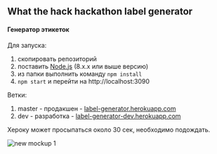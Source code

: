 ## What the hack hackathon label generator

#### Генератор этикеток

Для запуска:

1. скопировать репозиторий
2. поставить [Node.js](https://nodejs.org/en) (8.x.x или выше версию)
3. из папки выполнить команду `npm install`
4. `npm start` и перейти на http://localhost:3090

Ветки:

1. master - продакшен - [label-generator.herokuapp.com](https://label-generator.herokuapp.com)
2. dev - разработка - [label-generator-dev.herokuapp.com](https://label-generator-dev.herokuapp.com)

Хероку может просыпаться около 30 сек, необходимо подождать.

![new mockup 1](https://user-images.githubusercontent.com/18665326/33413094-6f1a837a-d5a0-11e7-8249-291621465742.png)
